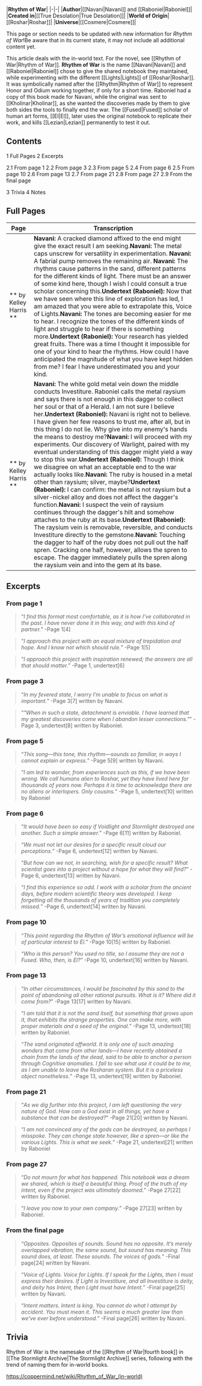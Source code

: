 |**Rhythm of War**|
|-|-|
|**Author**|[[Navani\|Navani]] and [[Raboniel\|Raboniel]]|
|**Created in**|[[True Desolation\|True Desolation]]|
|**World of Origin**|[[Roshar\|Roshar]]|
|**Universe**|[[Cosmere\|Cosmere]]|

This page or section needs to be updated with new information for *Rhythm of War*!Be aware that in its current state, it may not include all additional content yet.

This article deals with the in-world text. For the novel, see [[Rhythm of War\|Rhythm of War]].
**Rhythm of War** is the name [[Navani\|Navani]] and [[Raboniel\|Raboniel]] chose to give the shared notebook they maintained, while experimenting with the different [[Lights\|Lights]] of [[Roshar\|Roshar]]. It was symbolically named after the [[Rhythm\|Rhythm of War]] to represent Honor and Odium working together, if only for a short time. Raboniel had a copy of this book made for Navani, while the original was sent to [[Kholinar\|Kholinar]], as she wanted the discoveries made by them to give both sides the tools to finally end the war.
The [[Fused\|Fused]] scholar of human art forms, [[El\|El]], later uses the original notebook to replicate their work, and kills [[Lezian\|Lezian]] permanently to test it out.

## Contents

1 Full Pages
2 Excerpts

2.1 From page 1
2.2 From page 3
2.3 From page 5
2.4 From page 6
2.5 From page 10
2.6 From page 13
2.7 From page 21
2.8 From page 27
2.9 From the final page


3 Trivia
4 Notes


## Full Pages
|**Page**|**Transcription**|
|-|-|
|** by  Kelley Harris **|**Navani:** A cracked diamond affixed to the end might give the exact result I am seeking.**Navani:** The metal caps unscrew for versatility in experimentation. **Navani:** A fabrial pump removes the remaining air. **Navani:** The rhythms cause patterns in the sand, different patterns for the different kinds of light. There must be an answer of some kind here, though I wish I could consult a true scholar concerning this.**Undertext (Raboniel):** Now that we have seen where this line of exploration has led, I am amazed that you were able to extrapolate this, Voice of Lights.**Navani:** The tones are becoming easier for me to hear. I recognize the tones of the different kinds of light and struggle to hear if there is something more.**Undertext (Raboniel):** Your research has yielded great fruits. There was a time I thought it impossible for one of your kind to hear the rhythms. How could I have anticipated the magnitude of what you have kept hidden from me? I fear I have underestimated you and your kind.|
|** by  Kelley Harris **|**Navani:** The white gold metal vein down the middle conducts Investiture. Raboniel calls the metal raysium and says there is not enough in this dagger to collect her soul or that of a Herald. I am not sure I believe her.**Undertext (Raboniel):** Navani is right not to believe. I have given her few reasons to trust me, after all, but in this thing I do not lie. Why give into my enemy's hands the means to destroy me?**Navani:** I will proceed with my experiments. Our discovery of Warlight, paired with my eventual understanding of this dagger might yield a way to stop this war.**Undertext (Raboniel):** Though I think we disagree on what an acceptable end to the war actually looks like.**Navani:** The ruby is housed in a metal other than raysium; silver, maybe?**Undertext (Raboniel):** I can confirm: the metal is not raysium but a silver-nickel alloy and does not affect the dagger's function.**Navani:** I suspect the vein of raysium continues through the dagger's hilt and somehow attaches to the ruby at its base.**Undertext (Raboniel):** The raysium vein is removable, reversible, and conducts Investiture directly to the gemstone.**Navani:** Touching the dagger to half of the ruby does not pull out the half spren. Cracking one half, however, allows the spren to escape. The dagger immediately pulls the spren along the raysium vein and into the gem at its base.|

## Excerpts
### From page 1
>“*I find this format most comfortable, as it is how I’ve collaborated in the past. I have never done it in this way, and with this kind of partner.*”
\-Page 1[4]


>“*I approach this project with an equal mixture of trepidation and hope. And I know not which should rule.*”
\-Page 1[5]


>“*I approach this project with inspiration renewed; the answers are all that should matter.*”
\-Page 1, undertext[6]


### From page 3
>“*In my fevered state, I worry I’m unable to focus on what is important.*”
\-Page 3[7] written by Navani.


>“*"When in such a state, detachment is enviable. I have learned that my greatest discoveries come when I abandon lesser connections."*”
\-Page 3, undertext[8] written by Raboniel.


### From page 5
>“*This song—this tone, this rhythm—sounds so familiar, in ways I cannot explain or express.*”
\-Page 5[9] written by Navani.


>“*I am led to wonder, from experiences such as this, if we have been wrong. We call humans alien to Roshar, yet they have lived here for thousands of years now. Perhaps it is time to acknowledge there are no aliens or interlopers. Only cousins.*”
\-Page 5, undertext[10] written by Raboniel


### From page 6
>“*It would have been so easy if Voidlight and Stormlight destroyed one another. Such a simple answer.*”
\-Page 6[11] written by Raboniel.


>“*We must not let our desires for a specific result cloud our perceptions.*”
\-Page 6, undertext[12] written by Navani.


>“*But how can we not, in searching, wish for a specific result? What scientist goes into a project without a hope for what they will find?*”
\-Page 6, undertext[13] written by Navani.


>“*I find this experience so odd. I work with a scholar from the ancient days, before modern scientific theory was developed. I keep forgetting all the thousands of years of tradition you completely missed.*”
\-Page 6, undertext[14] written by Navani.


### From page 10
>“*This point regarding the Rhythm of War’s emotional influence will be of particular interest to El.*”
\-Page 10[15] written by Raboniel.


>“*Who is this person? You used no title, so I assume they are not a Fused. Who, then, is El?*”
\-Page 10, undertext[16] written by Navani.


### From page 13
>“*In other circumstances, I would be fascinated by this sand to the point of abandoning all other rational pursuits. What is it? Where did it come from?*”
\-Page 13[17] written by Navani.


>“*I am told that it is not the sand itself, but something that grows upon it, that exhibits the strange properties. One can make more, with proper materials and a seed of the original.*”
\-Page 13, undertext[18] written by Raboniel.


>“*The sand originated offworld. It is only one of such amazing wonders that come from other lands—I have recently obtained a chain from the lands of the dead, said to be able to anchor a person through Cognitive anomalies. I fail to see what use it could be to me, as I am unable to leave the Rosharan system. But it is a priceless object nonetheless.*”
\-Page 13, undertext[19] written by Raboniel.


### From page 21
>“*As we dig further into this project, I am left questioning the very nature of God. How can a God exist in all things, yet have a substance that can be destroyed?*”
\-Page 21[20] written by Navani.


>“*I am not convinced any of the gods can be destroyed, so perhaps I misspoke. They can change state however, like a spren—or like the various Lights. This is what we seek.*”
\-Page 21, undertext[21] written by Raboniel


### From page 27
>“*Do not mourn for what has happened. This notebook was a dream we shared, which is itself a beautiful thing. Proof of the truth of my intent, even if the project was ultimately doomed.*”
\-Page 27[22] written by Raboniel.


>“*I leave you now to your own company.*”
\-Page 27[23] written by Raboniel.


### From the final page
>“*Opposites. Opposites of sounds. Sound has no opposite. It’s merely overlapped vibration, the same sound, but sound has meaning. This sound does, at least. These sounds. The voices of gods.*”
\-Final page[24] written by Navani.


>“*Voice of Lights. Voice for Lights. If I speak for the Lights, then I must express their desires. If Light is Investiture, and all Investiture is deity, and deity has Intent, then Light must have Intent.*”
\-Final page[25] written by Navani.


>“*Intent matters. Intent is king. You cannot do what I attempt by accident. You must mean it. This seems a much greater law than we’ve ever before understood.*”
\-Final page[26] written by Navani.


## Trivia
Rhythm of War is the namesake of the [[Rhythm of War\|fourth book]] in [[The Stormlight Archive\|The Stormlight Archive]] series, following with the trend of naming them for in-world books.


https://coppermind.net/wiki/Rhythm_of_War_(in-world)